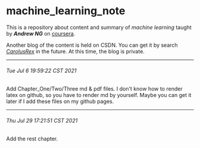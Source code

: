# machine_learning_note
This is a repository about content and summary of *machine learning* taught by ***Andrew NG*** on [coursera](https://www.coursera.org/learn/machine-learning/home/welcome?).

Another blog of the content is held on CSDN. You can get it by search [*CarolusRex*](https://blog.csdn.net/carolusrex/category_11049074.html) in the future. At this time, the blog is private.

---
###### Tue Jul 6 19:59:22 CST 2021
Add Chapter_One/Two/Three md & pdf files. I don't know how to render latex on github, so you have to render md by yourself. Maybe you can get it later if I add these files on my github pages.

---
###### Thu Jul 29 17:21:51 CST 2021
Add the rest chapter.